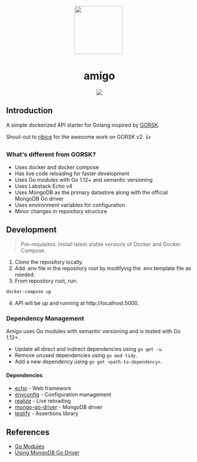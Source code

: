 <div align="center">
  <p>
    <img src="https://golangtraining-in-web.appspot.com/img/cowboy-color.png" height="130px"/>
    <img>
  </p>
  <h1>amigo</h1>
  <a href="https://goreportcard.com/report/github.com/checkaayush/amigo">
    <img src="https://goreportcard.com/badge/github.com/checkaayush/amigo"/>
  </a>
</div>

## Introduction

A simple dockerized API starter for Golang inspired by [GORSK](https://github.com/ribice/gorsk).

Shout-out to [ribice](https://github.com/ribice) for the awesome work on GORSK v2. :thumbsup:

### What's different from GORSK?

* Uses docker and docker compose
* Has live code reloading for faster development
* Uses Go modules with Go 1.12+ and semantic versioning
* Uses Labstack Echo v4
* Uses MongoDB as the primary datastore along with the official MongoDB Go driver
* Uses environment variables for configuration
* Minor changes in repository structure

## Development

> Pre-requisites: Install latest stable versions of Docker and Docker Compose.

1. Clone the repository locally.
2. Add .env file in the repository root by modifying the .env.template file as needed.
3. From repository root, run:
```bash
docker-compose up
```
4. API will be up and running at http://localhost:5000.

### Dependency Management

Amigo uses Go modules with semantic versioning and is tested with Go 1.12+.

* Update all direct and indirect dependencies using `go get -u`.
* Remove unused dependencies using `go mod tidy`.
* Add a new dependency using `go get <path-to-dependency>`.

#### Dependencies

* [echo](https://echo.labstack.com/) - Web framework
* [envconfig](https://github.com/kelseyhightower/envconfig) - Configuration management
* [realize](https://github.com/oxequa/realize) - Live reloading
* [mongo-go-driver](https://github.com/mongodb/mongo-go-driver) - MongoDB driver
* [testify](https://github.com/stretchr/testify) - Assertions library

## References

* [Go Modules](https://github.com/golang/go/wiki/Modules)
* [Using MongoDB Go Driver](https://vkt.sh/go-mongodb-driver-cookbook/)
